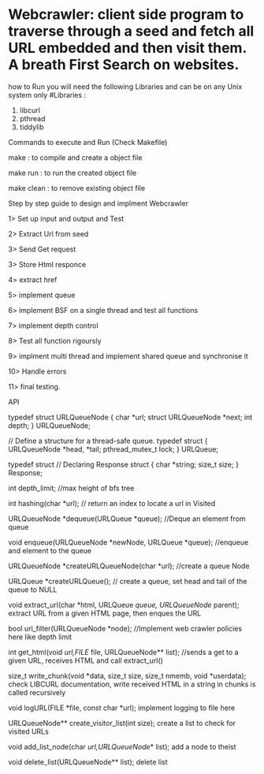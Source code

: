 
# Webcrawler: client side program to traverse through a seed and fetch all URL embedded and then visit them. A breath First Search on websites.


how to Run
you will need the following Libraries and can be on any Unix system only
#Libraries : 
1)	libcurl
2)	pthread
3)	tiddylib

Commands to execute and Run (Check Makefile)

make : to compile and create a object file

make run : to run the created object file

make clean : to remove existing object file 



Step by step guide to design and implment Webcrawler

1>	Set up input and output and Test

2>	Extract Url from seed

3> 	Send Get request

3>	Store Html responce

4>	extract href

5>	implement queue

6>	implement BSF on a single thread and test all functions

7>	implement depth control

8>	Test all function rigoursly

9> 	implment multi thread and implement shared queue and synchronise it

10>	Handle errors

11> 	final testing.

API

typedef struct URLQueueNode
{
  char *url;
  struct URLQueueNode *next;
  int depth;
} URLQueueNode;


// Define a structure for a thread-safe queue.
typedef struct
{
  URLQueueNode *head, *tail;
  pthread_mutex_t lock;
} URLQueue;

typedef struct // Declaring Response struct
{
  char *string;
  size_t size;
} Response;

int depth_limit; //max height of bfs tree



int hashing(char *url);
// return an index to locate a url in Visited 

URLQueueNode *dequeue(URLQueue *queue);
//Deque an element from queue

void enqueue(URLQueueNode *newNode, URLQueue *queue);
//enqueue and element to the queue


URLQueueNode *createURLQueueNode(char *url);
//create a queue Node


URLQueue *createURLQueue();
// create a queue, set head and tail of the queue to NULL

void extract_url(char *html, URLQueue *queue, URLQueueNode* parent);
extract URL from a given HTML page, then enques the URL


bool url_filter(URLQueueNode *node);
//Implement web crawler policies here like depth limit

int get_html(void *url,FILE* file, URLQueueNode** list);
//sends a get to a given URL, receives HTML and call extract_url()


size_t write_chunk(void *data, size_t size, size_t nmemb, void *userdata);
check LIBCURL documentation, write received HTML in a string in chunks is called recursively

void logURL(FILE *file, const char *url);
implement logging to file here


URLQueueNode** create_visitor_list(int size);
create a list to check for visited URLs

void add_list_node(char *url,URLQueueNode** list);
add a node to theist

void delete_list(URLQueueNode** list);
delete list


